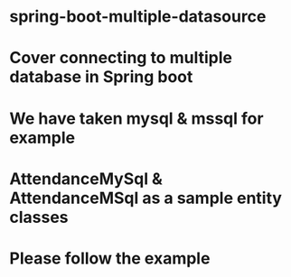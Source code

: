 # spring-boot-multiple-datasource

# Cover connecting to multiple database  in Spring boot 
# We have taken mysql & mssql for example
# AttendanceMySql & AttendanceMSql as a sample entity classes

# Please follow the example 